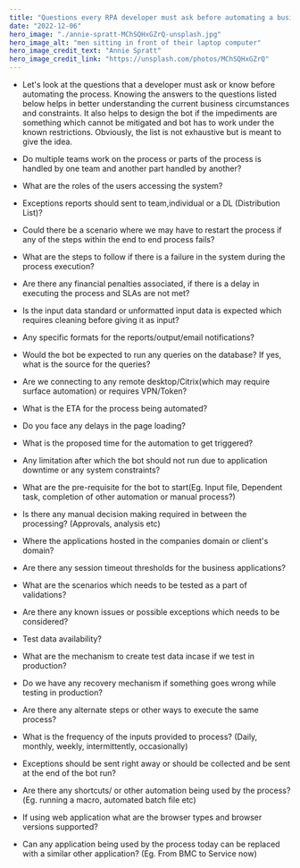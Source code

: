 ```yaml
---
title: "Questions every RPA developer must ask before automating a business process"
date: "2022-12-06"
hero_image: "./annie-spratt-MChSQHxGZrQ-unsplash.jpg"
hero_image_alt: "men sitting in front of their laptop computer"
hero_image_credit_text: "Annie Spratt"
hero_image_credit_link: "https://unsplash.com/photos/MChSQHxGZrQ"
---
```


- Let's look at the questions that a developer must ask or know before automating the process. Knowing the answers to the questions listed below helps in better understanding the current business circumstances and constraints. It also helps to design the bot if the impediments are something which cannot be mitigated and bot has to work under the known restrictions. Obviously, the list is not exhaustive but is meant to give the idea.

- Do multiple teams work on the process or parts of the process is handled by one team and another part handled by another?
- What are the roles of the users accessing the system?
- Exceptions reports should sent to team,individual or a DL (Distribution List)?
- Could there be a scenario where we may have to restart the process if any of the steps within the end to end process fails?
- What are the steps to follow if there is a failure in the system during the process execution?
- Are there any financial penalties associated, if there is a delay in executing the process and SLAs are not met?
- Is the input data standard or unformatted input data is expected which requires cleaning before giving it as input?
- Any specific formats for the reports/output/email notifications?
- Would the bot be expected to run any queries on the database? If yes, what is the source for the queries?
- Are we connecting to any remote desktop/Citrix(which may require surface automation) or requires VPN/Token?
- What is the ETA for the process being automated?
- Do you face any delays in the page loading?
- What is the proposed time for the automation to get triggered?
- Any limitation after which the bot should not run due to application downtime or any system constraints?
- What are the pre-requisite for the bot to start(Eg. Input file, Dependent task, completion of other automation or manual process?)
- Is there any manual decision making required in between the processing? (Approvals, analysis etc)
- Where the applications hosted in the companies domain or client's domain?
- Are there any session timeout thresholds for the business applications?
- What are the scenarios which needs to be tested as a part of validations?
- Are there any known issues or possible exceptions which needs to be considered?
- Test data availability?
- What are the mechanism to create test data incase if we test in production?
- Do we have any recovery mechanism if something goes wrong while testing in production?
- Are there any alternate steps or other ways to execute the same process?
- What is the frequency of the inputs provided to process? (Daily, monthly, weekly, intermittently, occasionally)
- Exceptions should be sent right away or should be collected and be sent at the end of the bot run?
- Are there any shortcuts/ or other automation being used by the process?(Eg. running a macro, automated batch file etc)
- If using web application what are the browser types and browser versions supported?
- Can any application being used by the process today can be replaced with a similar other application? (Eg. From BMC to Service now)
